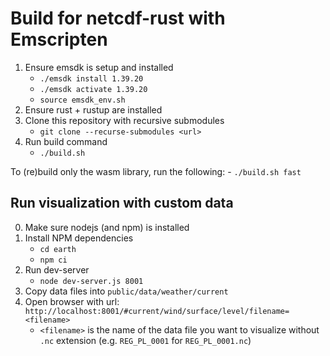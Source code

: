 # Build for netcdf-rust with Emscripten

1. Ensure emsdk is setup and installed
    - `./emsdk install 1.39.20`
    - `./emsdk activate 1.39.20`
    - `source emsdk_env.sh`
2. Ensure rust + rustup are installed
3. Clone this repository with recursive submodules
    - `git clone --recurse-submodules <url>`
4. Run build command
    - `./build.sh`

To (re)build only the wasm library, run the following:
    - `./build.sh fast`

## Run visualization with custom data

0. Make sure nodejs (and npm) is installed
1. Install NPM dependencies
    - `cd earth`
    - `npm ci`
2. Run dev-server
    - `node dev-server.js 8001`
3. Copy data files into `public/data/weather/current`
4. Open browser with url: `http://localhost:8001/#current/wind/surface/level/filename=<filename>`
    - `<filename>` is the name of the data file you want to visualize without `.nc` extension (e.g. `REG_PL_0001` for `REG_PL_0001.nc`)